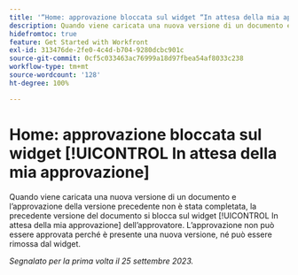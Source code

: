 ```yaml
---
title: '“Home: approvazione bloccata sul widget “In attesa della mia approvazione”'
description: Quando viene caricata una nuova versione di un documento e l’approvazione della versione precedente non è stata completata, la precedente versione del documento si blocca sul widget “In attesa della mia approvazione” dell’approvatore. L’approvazione non può essere approvata perché è presente una nuova versione, né può essere rimossa dal widget.
hidefromtoc: true
feature: Get Started with Workfront
exl-id: 313476de-2fe0-4c4d-b704-9280dcbc901c
source-git-commit: 0cf5c033463ac76999a18d97fbea54af8033c238
workflow-type: tm+mt
source-wordcount: '128'
ht-degree: 100%

---
```


# Home: approvazione bloccata sul widget [!UICONTROL In attesa della mia approvazione]

<!--on WF and WFP TOCs-->

Quando viene caricata una nuova versione di un documento e l’approvazione della versione precedente non è stata completata, la precedente versione del documento si blocca sul widget [!UICONTROL In attesa della mia approvazione] dell’approvatore. L’approvazione non può essere approvata perché è presente una nuova versione, né può essere rimossa dal widget.

_Segnalato per la prima volta il 25 settembre 2023._
